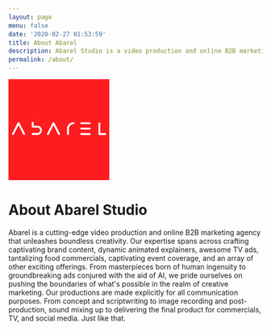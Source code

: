 ```yaml
---
layout: page
menu: false
date: '2020-02-27 01:53:59'
title: About Abarel
description: Abarel Studio is a video production and online B2B marketing agency that specializes in creating engaging brand content, animated explainers, TV ads, food commercials, event content, and much more, including ads created with the help of AI.
permalink: /about/
---
```


<img class="img-rounded" src="../assets/img/uploads/abarel_profile.png" alt="Abarel Studio Logo" width="200"> 

# About Abarel Studio

Abarel is a cutting-edge video production and online B2B marketing agency that unleashes boundless creativity. Our expertise spans across crafting captivating brand content, dynamic animated explainers, awesome TV ads, tantalizing food commercials, captivating event coverage, and an array of other exciting offerings. From masterpieces born of human ingenuity to groundbreaking ads conjured with the aid of AI, we pride ourselves on pushing the boundaries of what's possible in the realm of creative marketing.
Our productions are made explicitly for all communication purposes. From concept and scriptwriting to image recording and post-production, sound mixing up to delivering the final product for commercials, TV, and social media. Just like that.

